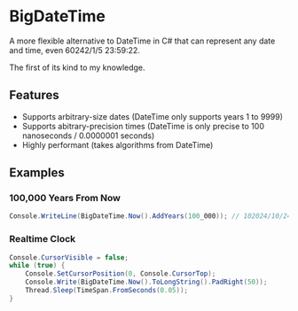 # BigDateTime
 
A more flexible alternative to DateTime in C# that can represent any date and time, even 60242/1/5 23:59:22.

The first of its kind to my knowledge.

## Features

- Supports arbitrary-size dates (DateTime only supports years 1 to 9999)
- Supports abitrary-precision times (DateTime is only precise to 100 nanoseconds / 0.0000001 seconds)
- Highly performant (takes algorithms from DateTime)

## Examples

### 100,000 Years From Now

```cs
Console.WriteLine(BigDateTime.Now().AddYears(100_000)); // 102024/10/24 23:59:44
```

### Realtime Clock

```cs
Console.CursorVisible = false;
while (true) {
    Console.SetCursorPosition(0, Console.CursorTop);
    Console.Write(BigDateTime.Now().ToLongString().PadRight(50));
    Thread.Sleep(TimeSpan.FromSeconds(0.05));
}
```